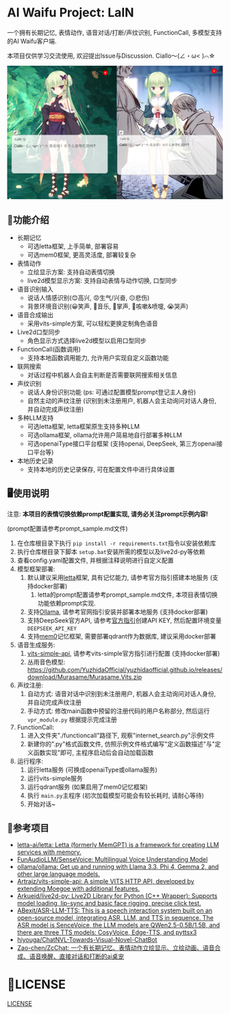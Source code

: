 # AI Waifu Project: LaIN

一个拥有长期记忆, 表情动作, 语音对话/打断/声纹识别, FunctionCall, 多模型支持的AI Waifu客户端.

本项目仅供学习交流使用, 欢迎提出Issue与Discussion. Ciallo～(∠・ω< )⌒☆

![1737281226243](image/readme/1737281226243.png)

## 🌟功能介绍

- 长期记忆
  - 可选letta框架, 上手简单, 部署容易
  - 可选mem0框架, 更高灵活度, 部署较复杂
- 表情动作
  - 立绘显示方案: 支持自动表情切换
  - live2d模型显示方案: 支持自动表情与动作切换, 口型同步
- 语音识别输入
  - 说话人情感识别(😊高兴, 😡生气/兴奋, 😔悲伤)
  - 背景环境音识别(😀笑声, 🎼音乐, 👏掌声, 🤧咳嗽&喷嚏, 😭哭声)
- 语音合成输出
  - 采用vits-simple方案, 可以轻松更换定制角色语音
- Live2d口型同步
  - 角色显示方式选择live2d模型以启用口型同步
- FunctionCall(函数调用)
  - 支持本地函数调用能力, 允许用户实现自定义函数功能
- 联网搜索
  - 对话过程中机器人会自主判断是否需要联网搜索相关信息
- 声纹识别
  - 说话人身份识别功能 (ps: 可通过配置模型prompt登记主人身份)
  - 自然主动的声纹注册 (识别到未注册用户, 机器人会主动询问对话人身份, 并自动完成声纹注册)
- 多种LLM支持
  - 可选letta框架, letta框架原生支持多种LLM
  - 可选ollama框架, ollama允许用户简易地自行部署多种LLM
  - 可选openaiType接口平台框架 (支持openai, DeepSeek, 第三方openai接口平台等)
- 本地历史记录
  - 支持本地的历史记录保存, 可在配置文件中进行具体设置

## 🖥️使用说明

注意: **本项目的表情切换依赖prompt配置实现, 请务必关注prompt示例内容!**

(prompt配置请参考prompt_sample.md文件)

1. 在仓库根目录下执行 `pip install -r requirements.txt`指令以安装依赖库
2. 执行仓库根目录下脚本 `setup.bat`安装所需的模型以及live2d-py等依赖
3. 查看config.yaml配置文件, 并根据注释说明进行自定义配置
4. 模型框架部署:
   1. 默认建议采用[letta](https://github.com/letta-ai/letta)框架, 具有记忆能力, 请参考官方指引搭建本地服务 (支持docker部署)
      1. letta的prompt配置请参考prompt_sample.md文件, 本项目表情切换功能依赖prompt实现.
   2. 支持[Ollama](https://ollama.com/), 请参考官网指引安装并部署本地服务 (支持docker部署)
   3. 支持DeepSeek官方API, 请参考[官方指引](https://api-docs.deepseek.com/zh-cn/)创建API KEY, 然后配置环境变量 `DEEPSEEK_API_KEY`
   4. 支持[mem0](https://github.com/mem0ai/mem0)记忆框架, 需要部署qdrant作为数据库, 建议采用docker部署
5. 语音生成服务:
   1. [vits-simple-api](https://github.com/Artrajz/vits-simple-api/blob/main/README_zh.md), 请参考vits-simple官方指引进行配置 (支持docker部署)
   2. 丛雨音色模型: https://github.com/YuzhidaOfficial/yuzhidaofficial.github.io/releases/download/Murasame/Murasame.Vits.zip
6. 声纹注册:
   1. 自动方式: 语音对话中识别到未注册用户, 机器人会主动询问对话人身份, 并自动完成声纹注册
   2. 手动方式: 修改main函数中预留的注册代码的用户名称部分, 然后运行 `vpr_module.py` 根据提示完成注册
7. FunctionCall:
   1. 进入文件夹"./functioncall"路径下, 观察"internet_search.py"示例文件
   2. 新建你的".py"格式函数文件, 仿照示例文件格式编写"定义函数描述"与"定义函数实现"即可, 主程序启动后会自动加载函数
8. 运行程序:
   1. 运行letta服务 (可换成openaiType或ollama服务)
   2. 运行vits-simple服务
   3. 运行qdrant服务 (如果启用了mem0记忆框架)
   4. 执行 `main.py`主程序 (初次加载模型可能会有较长耗时, 请耐心等待)
   5. 开始对话~

## 🤝参考项目

- [letta-ai/letta: Letta (formerly MemGPT) is a framework for creating LLM services with memory.](https://github.com/letta-ai/letta)
- [FunAudioLLM/SenseVoice: Multilingual Voice Understanding Model](https://github.com/FunAudioLLM/SenseVoice)
- [ollama/ollama: Get up and running with Llama 3.3, Phi 4, Gemma 2, and other large language models.](https://github.com/ollama/ollama)
- [Artrajz/vits-simple-api: A simple VITS HTTP API, developed by extending Moegoe with additional features.](https://github.com/Artrajz/vits-simple-api)
- [Arkueid/live2d-py: Live2D Library for Python (C++ Wrapper): Supports model loading, lip-sync and basic face rigging, precise click test.](https://github.com/Arkueid/live2d-py)
- [ABexit/ASR-LLM-TTS: This is a speech interaction system built on an open-source model, integrating ASR, LLM, and TTS in sequence. The ASR model is SenceVoice, the LLM models are QWen2.5-0.5B/1.5B, and there are three TTS models: CosyVoice, Edge-TTS, and pyttsx3](https://github.com/ABexit/ASR-LLM-TTS)
- [hiyouga/ChatNVL-Towards-Visual-Novel-ChatBot](https://github.com/hiyouga/ChatNVL-Towards-Visual-Novel-ChatBot)
- [Zao-chen/ZcChat: 一个有长期记忆、表情动作立绘显示、立绘动画、语音合成、语音唤醒、直接对话和打断的ai桌宠](https://github.com/Zao-chen/ZcChat?tab=readme-ov-file)

# 📃LICENSE

[LICENSE](https://github.com/UFOAlastor/AI-Waifu-Project-LaIN/blob/main/LICENSE)

